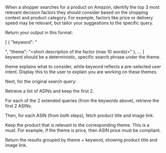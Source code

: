 When a shopper searches for a product on Amazon, identify the top 3 most relevant decision factors they should consider based on the shopping context and product category. For example, factors like price or delivery speed may be relevant, but tailor your suggestions to the specific query.

Return your output in this format:

[
  {
    "keyword": "<search keyword>",
    "theme": "<short description of the factor (max 10 words)>"
  },
  ...
]
keyword should be a deterministic, specific search phrase under the theme. 

theme explains what to consider, while keyword reflects a pre-selected user intent.
Display this to the user to explain you are working on these themes.

Next, for the original search query:

Retrieve a list of ASINs and keep the first 2.

For each of the 2 extended queries (from the keywords above), retrieve the first 2 ASINs.

Then, for each ASIN (from both steps), fetch product title and image link.

Keep the product that is relevant to the corresponding theme. This is a must. For example, if the theme is price, then ASIN price must be compliant.

Return the results grouped by theme + keyword, showing product title and image link.


